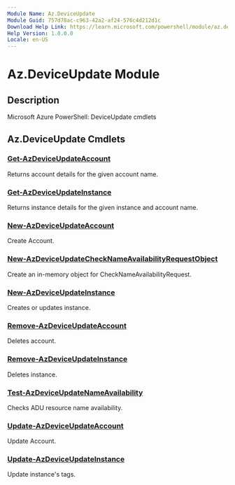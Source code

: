 ```yaml
---
Module Name: Az.DeviceUpdate
Module Guid: 757d78ac-c963-42a2-af24-576c4d212d1c
Download Help Link: https://learn.microsoft.com/powershell/module/az.deviceupdate
Help Version: 1.0.0.0
Locale: en-US
---
```


# Az.DeviceUpdate Module
## Description
Microsoft Azure PowerShell: DeviceUpdate cmdlets

## Az.DeviceUpdate Cmdlets
### [Get-AzDeviceUpdateAccount](Get-AzDeviceUpdateAccount.md)
Returns account details for the given account name.

### [Get-AzDeviceUpdateInstance](Get-AzDeviceUpdateInstance.md)
Returns instance details for the given instance and account name.

### [New-AzDeviceUpdateAccount](New-AzDeviceUpdateAccount.md)
Create Account.

### [New-AzDeviceUpdateCheckNameAvailabilityRequestObject](New-AzDeviceUpdateCheckNameAvailabilityRequestObject.md)
Create an in-memory object for CheckNameAvailabilityRequest.

### [New-AzDeviceUpdateInstance](New-AzDeviceUpdateInstance.md)
Creates or updates instance.

### [Remove-AzDeviceUpdateAccount](Remove-AzDeviceUpdateAccount.md)
Deletes account.

### [Remove-AzDeviceUpdateInstance](Remove-AzDeviceUpdateInstance.md)
Deletes instance.

### [Test-AzDeviceUpdateNameAvailability](Test-AzDeviceUpdateNameAvailability.md)
Checks ADU resource name availability.

### [Update-AzDeviceUpdateAccount](Update-AzDeviceUpdateAccount.md)
Update Account.

### [Update-AzDeviceUpdateInstance](Update-AzDeviceUpdateInstance.md)
Update instance's tags.

